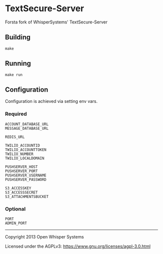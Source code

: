 TextSecure-Server
=================
Forsta fork of WhisperSystems' TextSecure-Server


Building
--------

    make


Running
--------

    make run



Configuration
--------

Configuration is achieved via setting env vars.

### Required

    ACCOUNT_DATABASE_URL
    MESSAGE_DATABASE_URL

    REDIS_URL

    TWILIO_ACCOUNTID
    TWILIO_ACCOUNTTOKEN
    TWILIO_NUMBER
    TWILIO_LOCALDOMAIN

    PUSHSERVER_HOST
    PUSHSERVER_PORT
    PUSHSERVER_USERNAME
    PUSHSERVER_PASSWORD

    S3_ACCESSKEY
    S3_ACCESSSECRET
    S3_ATTACHMENTSBUCKET

### Optional

    PORT
    ADMIN_PORT


---------------------

Copyright 2013 Open Whisper Systems

Licensed under the AGPLv3: https://www.gnu.org/licenses/agpl-3.0.html
